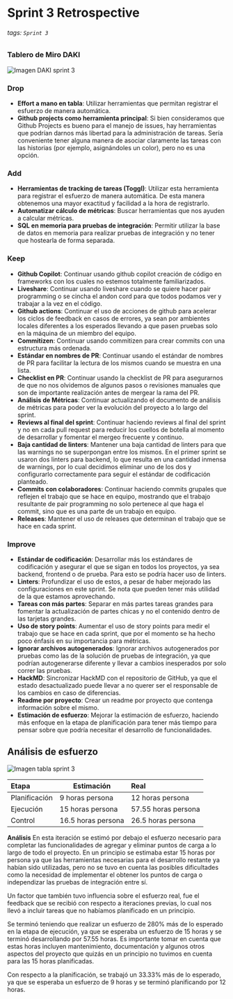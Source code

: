 # Sprint 3 Retrospective
 
###### tags: `Sprint 3`
 
### Tablero de Miro DAKI
 
![Imagen DAKI sprint 3](https://media.discordapp.net/attachments/972236844907515964/982784232193658900/unknown.png)
 
### Drop
 
- **Effort a mano en tabla**: Utilizar herramientas que permitan registrar el esfuerzo de manera automática.
- **Github projects como herramienta principal**: Si bien consideramos que Github Projects es bueno para el manejo de issues, hay herramientas que podrían darnos más libertad para la administración de tareas. Sería conveniente tener alguna manera de asociar claramente las tareas con las historias (por ejemplo, asignándoles un color), pero no es una opción.
 
### Add
 
- **Herramientas de tracking de tareas (Toggl)**: Utilizar esta herramienta para registrar el esfuerzo de manera automática. De esta manera obtenemos una mayor exactitud y facilidad a la hora de registrarlo.
- **Automatizar cálculo de métricas**: Buscar herramientas que nos ayuden a calcular métricas.
- **SQL en memoria para pruebas de integración**: Permitir utilizar la base de datos en memoria para realizar pruebas de integración y no tener que hostearla de forma separada.
 
### Keep
 
- **Github Copilot**: Continuar usando github copilot creación de código en frameworks con los cuales no estemos totalmente familiarizados.
- **Liveshare**: Continuar usando liveshare cuando se quiere hacer pair programming o se cincha el andon cord para que todos podamos ver y trabajar a la vez en el código.
- **Github actions**: Continuar el uso de acciones de github para acelerar los ciclos de feedback en casos de errores, ya sean por ambientes locales diferentes a los esperados llevando a que pasen pruebas solo en la máquina de un miembro del equipo.
- **Commitizen**: Continuar usando commitizen para crear commits con una estructura más ordenada.
- **Estándar en nombres de PR**: Continuar usando el estándar de nombres de PR para facilitar la lectura de los mismos cuando se muestra en una lista.
- **Checklist en PR**: Continuar usando la checklist de PR para asegurarnos de que no nos olvidemos de algunos pasos o revisiones manuales que son de importante realización antes de mergear la rama del PR.
- **Análisis de Métricas**: Continuar actualizando el documento de análisis de métricas para poder ver la evolución del proyecto a lo largo del sprint.
- **Reviews al final del sprint**: Continuar haciendo reviews al final del sprint y no en cada pull request para reducir los cuellos de botella al momento de desarrollar y fomentar el mergeo frecuente y continuo.
- **Baja cantidad de linters**: Mantener una baja cantidad de linters para que las warnings no se superpongan entre los mismos. En el primer sprint se usaron dos linters para backend, lo que resulta en una cantidad inmensa de warnings, por lo cual decidimos eliminar uno de los dos y configurarlo correctamente para seguir el estándar de codificación planteado.
- **Commits con colaboradores**: Continuar haciendo commits grupales que reflejen el trabajo que se hace en equipo, mostrando que el trabajo resultante de pair programming no solo pertenece al que haga el commit, sino que es una parte de un trabajo en equipo.
- **Releases**: Mantener el uso de releases que determinan el trabajo que se hace en cada sprint.
 
### Improve
 
- **Estándar de codificación**: Desarrollar más los estándares de codificación y asegurar el que se sigan en todos los proyectos, ya sea backend, frontend o de prueba. Para esto se podría hacer uso de linters.
- **Linters**: Profundizar el uso de estos, a pesar de haber mejorado las configuraciones en este sprint. Se nota que pueden tener más utilidad de la que estamos aprovechando.
- **Tareas con más partes**: Separar en más partes tareas grandes para fomentar la actualización de partes chicas y no el contenido dentro de las tarjetas grandes.
- **Uso de story points**: Aumentar el uso de story points para medir el trabajo que se hace en cada sprint, que por el momento se ha hecho poco énfasis en su importancia para métricas.
- **Ignorar archivos autogenerados**: Ignorar archivos autogenerados por pruebas como las de la solución de pruebas de integración, ya que podrían autogenerarse diferente y llevar a cambios inesperados por solo correr las pruebas. 
- **HackMD**: Sincronizar HackMD con el repositorio de GitHub, ya que el estado desactualizado puede llevar a no querer ser el responsable de los cambios en caso de diferencias.
- **Readme por proyecto**: Crear un readme por proyecto que contenga información sobre el mismo.
- **Estimación de esfuerzo**: Mejorar la estimación de esfuerzo, haciendo más enfoque en la etapa de planificación para tener más tiempo para pensar sobre que podría necesitar el desarrollo de funcionalidades.
 
## Análisis de esfuerzo
 
![Imagen tabla sprint 3](https://cdn.discordapp.com/attachments/972236844907515964/982796943401025566/unknown.png)
 
| Etapa       | Estimación         | Real                |
| :---------- | ------------------ | :------------------ |
| Planificación | 9 horas persona    | 12 horas persona    |
| Ejecución   | 15 horas persona   | 57.55 horas persona |
| Control     | 16.5 horas persona | 26.5 horas persona  |
 
**Análisis**
En esta iteración se estimó por debajo el esfuerzo necesario para completar las funcionalidades de agregar y eliminar puntos de carga a lo largo de todo el proyecto.
En un principio se estimaba estar 15 horas por persona ya que las herramientas necesarias para el desarrollo restante ya habían sido utilizadas, pero no se tuvo en cuenta las posibles dificultades como la necesidad de implementar el obtener los puntos de carga o independizar las pruebas de integración entre sí.
 
Un factor que también tuvo influencia sobre el esfuerzo real, fue el feedback que se recibió con respecto a iteraciones previas, lo cual nos llevó a incluir tareas que no habíamos planificado en un principio.
 
Se terminó teniendo que realizar un esfuerzo de 280% más de lo esperado en la etapa de ejecución, ya que se esperaba un esfuerzo de 15 horas y se terminó desarrollando por 57.55 horas. Es importante tomar en cuenta que estas horas incluyen mantenimiento, documentación y algunos otros aspectos del proyecto que quizás en un principio no tuvimos en cuenta para las 15 horas planificadas.
 
Con respecto a la planificación, se trabajó un 33.33% más de lo esperado, ya que se esperaba un esfuerzo de 9 horas y se terminó planificando por 12 horas.